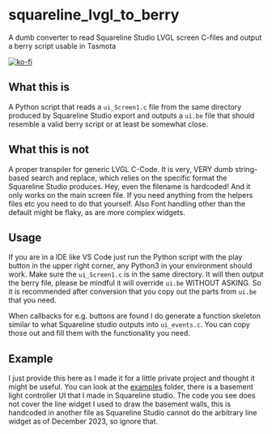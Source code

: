 # squareline_lvgl_to_berry
A dumb converter to read Squareline Studio LVGL screen C-files and output a berry script usable in Tasmota

[![ko-fi](https://ko-fi.com/img/githubbutton_sm.svg)](https://ko-fi.com/R6R8DQO8C)

## What this is

A Python script that reads a `ui_Screen1.c` file from the same directory produced by Squareline Studio export and outputs a `ui.be` file that should resemble a valid berry script or at least be somewhat close.

## What this is not

A proper transpiler for generic LVGL C-Code. It is very, VERY dumb string-based search and replace, which relies on the specific format the Squareline Studio produces. Hey, even the filename is hardcoded! And it only works on the main screen file. If you need anything from the helpers files etc you need to do that yourself. Also Font handling other than the default might be flaky, as are more complex widgets.

## Usage

If you are in a IDE like VS Code just run the Python script with the play button in the upper right corner, any Python3 in your environment should work.
Make sure the `ui_Screen1.c` is in the same directory.
It will then output the berry file, please be mindful it will override `ui.be` WITHOUT ASKING.
So it is recommended after conversion that you copy out the parts from `ui.be` that you need.

When callbacks for e.g. buttons are found I do generate a function skeleton similar to what Squareline studio outputs into `ui_events.c`.
You can copy those out and fill them with the functionality you need.

## Example
I just provide this here as I made it for a little private project and thought it might be useful. You can look at the [examples](example/README.md) folder, there is a basement
light controller UI that I made in Squareline studio.
The code you see does not cover the line widget I used
to draw the basement walls, this is handcoded in another file as Squareline Studio cannot do the arbitrary line widget as of December 2023, so ignore that.